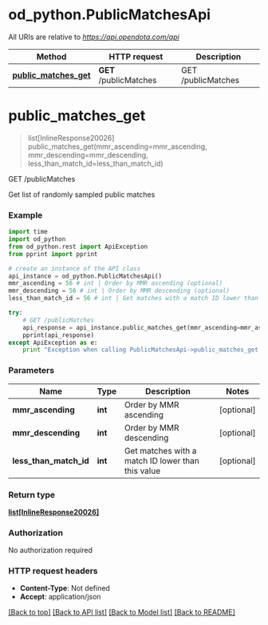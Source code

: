 # od_python.PublicMatchesApi

All URIs are relative to *https://api.opendota.com/api*

Method | HTTP request | Description
------------- | ------------- | -------------
[**public_matches_get**](PublicMatchesApi.md#public_matches_get) | **GET** /publicMatches | GET /publicMatches


# **public_matches_get**
> list[InlineResponse20026] public_matches_get(mmr_ascending=mmr_ascending, mmr_descending=mmr_descending, less_than_match_id=less_than_match_id)

GET /publicMatches

Get list of randomly sampled public matches

### Example 
```python
import time
import od_python
from od_python.rest import ApiException
from pprint import pprint

# create an instance of the API class
api_instance = od_python.PublicMatchesApi()
mmr_ascending = 56 # int | Order by MMR ascending (optional)
mmr_descending = 56 # int | Order by MMR descending (optional)
less_than_match_id = 56 # int | Get matches with a match ID lower than this value (optional)

try: 
    # GET /publicMatches
    api_response = api_instance.public_matches_get(mmr_ascending=mmr_ascending, mmr_descending=mmr_descending, less_than_match_id=less_than_match_id)
    pprint(api_response)
except ApiException as e:
    print "Exception when calling PublicMatchesApi->public_matches_get: %s\n" % e
```

### Parameters

Name | Type | Description  | Notes
------------- | ------------- | ------------- | -------------
 **mmr_ascending** | **int**| Order by MMR ascending | [optional] 
 **mmr_descending** | **int**| Order by MMR descending | [optional] 
 **less_than_match_id** | **int**| Get matches with a match ID lower than this value | [optional] 

### Return type

[**list[InlineResponse20026]**](InlineResponse20026.md)

### Authorization

No authorization required

### HTTP request headers

 - **Content-Type**: Not defined
 - **Accept**: application/json

[[Back to top]](#) [[Back to API list]](../README.md#documentation-for-api-endpoints) [[Back to Model list]](../README.md#documentation-for-models) [[Back to README]](../README.md)

